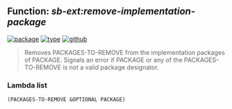 ## Function: ***sb-ext:remove-implementation-package***
[![package](https://img.shields.io/badge/Package-SB--EXT-5f9ea0.svg?style=social&colorA=999999)](../) [![type](https://img.shields.io/badge/Type-Function-5f9ea0.svg?style=social&colorA=999999)](../#function) [![github](https://img.shields.io/badge/GitHub-View_the_source-5f9ea0.svg?style=social&colorA=999999&logo=github)](https://github.com/sbcl/sbcl/blob/master/src/code/target-package.lisp/) 

> Removes PACKAGES-TO-REMOVE from the implementation packages of
> PACKAGE. Signals an error if PACKAGE or any of the PACKAGES-TO-REMOVE
> is not a valid package designator.

### Lambda list
```
(PACKAGES-TO-REMOVE &OPTIONAL PACKAGE)
```
